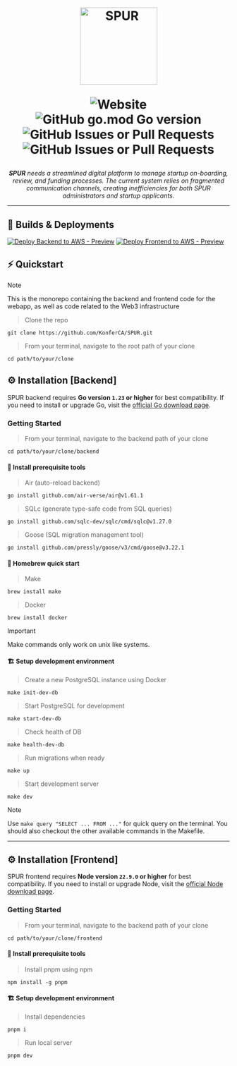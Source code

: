 <h1 align="center">
  <a href="https://onboard.spuric.com/">
      <picture>
          <source height="175" media="(prefers-color-scheme: dark)" srcset="https://github.com/KonferCA/Konfer/blob/main/src/assets/partners/spur-brand.svg">
          <img height="175" alt="SPUR" src="https://github.com/KonferCA/Konfer/blob/main/src/assets/partners/spur-brand.svg">
      </picture>
  </a>
  <br>
  
  ![Website](https://img.shields.io/website?url=https%3A%2F%2Fonboard.spuric.com%2F&style=flat-square) ![GitHub go.mod Go version](https://img.shields.io/github/go-mod/go-version/KonferCA/SPUR?filename=%2Fbackend%2Fgo.mod&style=flat-square) ![GitHub Issues or Pull Requests](https://img.shields.io/github/issues/KonferCA/SPUR?style=flat-square) ![GitHub Issues or Pull Requests](https://img.shields.io/github/issues-pr/KonferCA/SPUR?style=flat-square)
</h1>
<p align="center">
  <em> <b>SPUR</b> needs a streamlined digital platform to manage startup on-boarding, review, and funding processes. The current system relies on fragmented communication channels, creating inefficiencies for both SPUR administrators and startup applicants. </em>
</p>

---

## 🔨 Builds & Deployments

[![Deploy Backend to AWS - Preview](https://github.com/KonferCA/SPUR/actions/workflows/deploy-aws-preview-backend.yml/badge.svg?branch=main)](https://github.com/KonferCA/SPUR/actions/workflows/deploy-aws-preview-backend.yml)
[![Deploy Frontend to AWS - Preview](https://github.com/KonferCA/SPUR/actions/workflows/deploy-aws-preview-frontend.yml/badge.svg?branch=main)](https://github.com/KonferCA/SPUR/actions/workflows/deploy-aws-preview-frontend.yml)

## ⚡ Quickstart

> [!NOTE]
> This is the monorepo containing the backend and frontend code for the webapp, as well as code related to the Web3 infrastructure

> Clone the repo

```console
git clone https://github.com/KonferCA/SPUR.git
```

> From your terminal, navigate to the root path of your clone

```console
cd path/to/your/clone
```

## ⚙️ Installation [Backend]

SPUR backend requires **Go version `1.23` or higher** for best compatibility. If you need to install or upgrade Go, visit the [official Go download page](https://go.dev/dl/).

### Getting Started

> From your terminal, navigate to the backend path of your clone

```console
cd path/to/your/clone/backend
```

#### 🔨 Install prerequisite tools

> Air (auto-reload backend)

```console
go install github.com/air-verse/air@v1.61.1
```

> SQLc (generate type-safe code from SQL queries)

```console
go install github.com/sqlc-dev/sqlc/cmd/sqlc@v1.27.0
```

> Goose (SQL migration management tool)

```console
go install github.com/pressly/goose/v3/cmd/goose@v3.22.1
```

#### 🍺 Homebrew quick start

> Make

```console
brew install make
```

> Docker

```console
brew install docker
```

> [!IMPORTANT]
> Make commands only work on unix like systems.

#### 🏗️ Setup development environment

> Create a new PostgreSQL instance using Docker

```console
make init-dev-db
```

> Start PostgreSQL for development

```console
make start-dev-db
```

> Check health of DB

```console
make health-dev-db
```

> Run migrations when ready

```console
make up
```

> Start development server

```console
make dev
```

> [!NOTE]
> Use `make query "SELECT ... FROM ..."` for quick query on the terminal.
> You should also checkout the other available commands in the Makefile.

---

## ⚙️ Installation [Frontend]

SPUR frontend requires **Node version `22.9.0` or higher** for best compatibility. If you need to install or upgrade Node, visit the [official Node download page](https://nodejs.org/en/download/).

### Getting Started

> From your terminal, navigate to the backend path of your clone

```console
cd path/to/your/clone/frontend
```

#### 🔨 Install prerequisite tools

> Install pnpm using npm

```console
npm install -g pnpm
```

#### 🏗️ Setup development environment

> Install dependencies

```console
pnpm i
```

> Run local server

```console
pnpm dev
```
